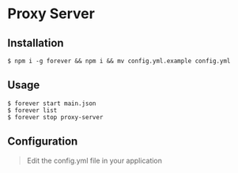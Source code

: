 # Proxy Server

## Installation

```shell
$ npm i -g forever && npm i && mv config.yml.example config.yml
```

## Usage

```shell
$ forever start main.json
$ forever list
$ forever stop proxy-server
```

## Configuration

> Edit the config.yml file in your application
